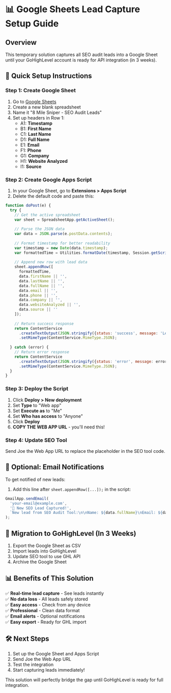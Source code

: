 # 📊 Google Sheets Lead Capture Setup Guide

## Overview
This temporary solution captures all SEO audit leads into a Google Sheet until your GoHighLevel account is ready for API integration (in 3 weeks).

## 🚀 Quick Setup Instructions

### Step 1: Create Google Sheet
1. Go to [Google Sheets](https://sheets.google.com)
2. Create a new blank spreadsheet
3. Name it "8 Mile Sniper - SEO Audit Leads"
4. Set up headers in Row 1:
   - A1: **Timestamp**
   - B1: **First Name** 
   - C1: **Last Name**
   - D1: **Full Name**
   - E1: **Email**
   - F1: **Phone**
   - G1: **Company**
   - H1: **Website Analyzed**
   - I1: **Source**

### Step 2: Create Google Apps Script
1. In your Google Sheet, go to **Extensions > Apps Script**
2. Delete the default code and paste this:

```javascript
function doPost(e) {
  try {
    // Get the active spreadsheet
    var sheet = SpreadsheetApp.getActiveSheet();
    
    // Parse the JSON data
    var data = JSON.parse(e.postData.contents);
    
    // Format timestamp for better readability
    var timestamp = new Date(data.timestamp);
    var formattedTime = Utilities.formatDate(timestamp, Session.getScriptTimeZone(), "dd/MM/yyyy HH:mm:ss");
    
    // Append new row with lead data
    sheet.appendRow([
      formattedTime,
      data.firstName || '',
      data.lastName || '',
      data.fullName || '',
      data.email || '',
      data.phone || '',
      data.company || '',
      data.websiteAnalyzed || '',
      data.source || ''
    ]);
    
    // Return success response
    return ContentService
      .createTextOutput(JSON.stringify({status: 'success', message: 'Lead captured successfully'}))
      .setMimeType(ContentService.MimeType.JSON);
      
  } catch (error) {
    // Return error response
    return ContentService
      .createTextOutput(JSON.stringify({status: 'error', message: error.toString()}))
      .setMimeType(ContentService.MimeType.JSON);
  }
}
```

### Step 3: Deploy the Script
1. Click **Deploy > New deployment**
2. Set **Type** to "Web app"
3. Set **Execute as** to "Me"
4. Set **Who has access** to "Anyone"
5. Click **Deploy**
6. **COPY THE WEB APP URL** - you'll need this!

### Step 4: Update SEO Tool
Send Joe the Web App URL to replace the placeholder in the SEO tool code.

## 📧 Optional: Email Notifications
To get notified of new leads:
1. Add this line after `sheet.appendRow([...]);` in the script:
```javascript
GmailApp.sendEmail(
  'your-email@example.com',
  '🎯 New SEO Lead Captured!',
  `New lead from SEO Audit Tool:\n\nName: ${data.fullName}\nEmail: ${data.email}\nPhone: ${data.phone}\nCompany: ${data.company}\nWebsite: ${data.websiteAnalyzed}\n\nCheck the Google Sheet for full details.`
);
```

## 🔄 Migration to GoHighLevel (In 3 Weeks)
1. Export the Google Sheet as CSV
2. Import leads into GoHighLevel
3. Update SEO tool to use GHL API
4. Archive the Google Sheet

## 📊 Benefits of This Solution
✅ **Real-time lead capture** - See leads instantly  
✅ **No data loss** - All leads safely stored  
✅ **Easy access** - Check from any device  
✅ **Professional** - Clean data format  
✅ **Email alerts** - Optional notifications  
✅ **Easy export** - Ready for GHL import  

## 🛠️ Next Steps
1. Set up the Google Sheet and Apps Script
2. Send Joe the Web App URL
3. Test the integration
4. Start capturing leads immediately!

This solution will perfectly bridge the gap until GoHighLevel is ready for full integration.
